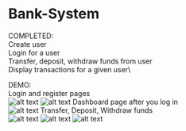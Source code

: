 # Bank-System
COMPLETED:\
Create user\
Login for a user\
Transfer, deposit, withdraw funds from user\
Display transactions for a given user\

DEMO:\
Login and register pages\
![alt text](https://i.ibb.co/W5PGvbN/Screen-Shot-2022-04-21-at-4-12-55-PM.png)
![alt text](https://i.ibb.co/G25LvZV/Screen-Shot-2022-04-21-at-4-13-06-PM.png)
Dashboard page after you log in\
![alt text](https://i.ibb.co/v4XmQgD/unknown.png)
Transfer, Deposit, Withdraw funds\
![alt text](https://i.ibb.co/qR48QG0/uknown2.png)
![alt text](https://i.ibb.co/SBtsZ2q/unknown4.png)
![alt text](https://i.ibb.co/MCvRmxN/unknown3.png)

